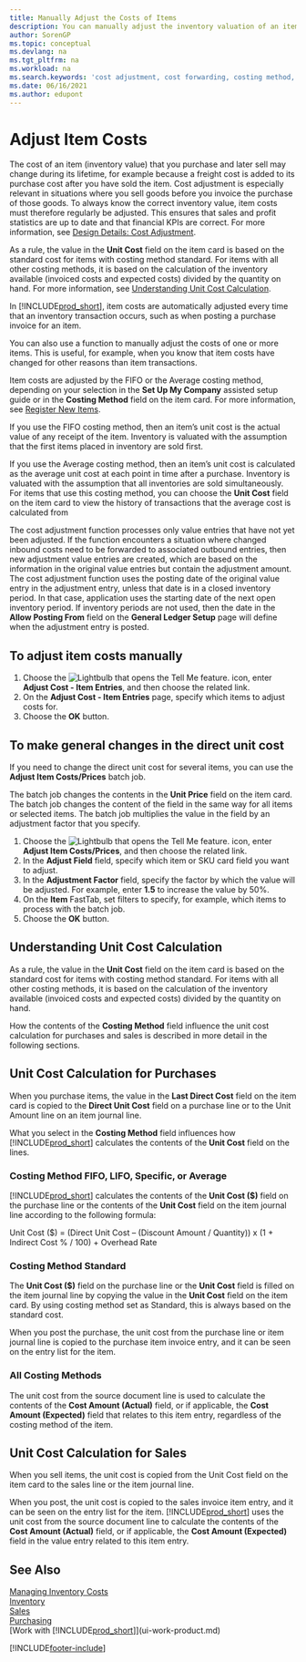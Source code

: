```yaml
---
title: Manually Adjust the Costs of Items
description: You can manually adjust the inventory valuation of an item using the FIFO or Average costing methods when the costs of products change.
author: SorenGP
ms.topic: conceptual
ms.devlang: na
ms.tgt_pltfrm: na
ms.workload: na
ms.search.keywords: 'cost adjustment, cost forwarding, costing method, inventory valuation, costing'
ms.date: 06/16/2021
ms.author: edupont
---
```

# <a name="adjust-item-costs"></a><a name="adjust-item-costs"></a><a name="adjust-item-costs"></a>Adjust Item Costs
The cost of an item (inventory value) that you purchase and later sell may change during its lifetime, for example because a freight cost is added to its purchase cost after you have sold the item. Cost adjustment is especially relevant in situations where you sell goods before you invoice the purchase of those goods. To always know the correct inventory value, item costs must therefore regularly be adjusted. This ensures that sales and profit statistics are up to date and that financial KPIs are correct. For more information, see [Design Details: Cost Adjustment](design-details-cost-adjustment.md).

As a rule, the value in the **Unit Cost** field on the item card is based on the standard cost for items with costing method standard. For items with all other costing methods, it is based on the calculation of the inventory available (invoiced costs and expected costs) divided by the quantity on hand. For more information, see [Understanding Unit Cost Calculation](inventory-how-adjust-item-costs.md#understanding-unit-cost-calculation).

In [!INCLUDE[prod_short](includes/prod_short.md)], item costs are automatically adjusted every time that an inventory transaction occurs, such as when posting a purchase invoice for an item.

You can also use a function to manually adjust the costs of one or more items. This is useful, for example, when you know that item costs have changed for other reasons than item transactions.

Item costs are adjusted by the FIFO or the Average costing method, depending on your selection in the **Set Up My Company** assisted setup guide or in the **Costing Method** field on the item card. For more information, see [Register New Items](inventory-how-register-new-items.md).  

If you use the FIFO costing method, then an item’s unit cost is the actual value of any receipt of the item. Inventory is valuated with the assumption that the first items placed in inventory are sold first.

If you use the Average costing method, then an item’s unit cost is calculated as the average unit cost at each point in time after a purchase. Inventory is valuated with the assumption that all inventories are sold simultaneously. For items that use this costing method, you can choose the **Unit Cost** field on the item card to view the history of transactions that the average cost is calculated from

The cost adjustment function processes only value entries that have not yet been adjusted. If the function encounters a situation where changed inbound costs need to be forwarded to associated outbound entries, then new adjustment value entries are created, which are based on the information in the original value entries but contain the adjustment amount. The cost adjustment function uses the posting date of the original value entry in the adjustment entry, unless that date is in a closed inventory period. In that case, application uses the starting date of the next open inventory period. If inventory periods are not used, then the date in the **Allow Posting From** field on the **General Ledger Setup** page will define when the adjustment entry is posted.

## <a name="to-adjust-item-costs-manually"></a><a name="to-adjust-item-costs-manually"></a><a name="to-adjust-item-costs-manually"></a>To adjust item costs manually
1. Choose the ![Lightbulb that opens the Tell Me feature.](media/ui-search/search_small.png "Tell me what you want to do") icon, enter **Adjust Cost - Item Entries**, and then choose the related link.
2. On the **Adjust Cost - Item Entries** page, specify which items to adjust costs for.
3. Choose the **OK** button.

## <a name="to-make-general-changes-in-the-direct-unit-cost"></a><a name="to-make-general-changes-in-the-direct-unit-cost"></a><a name="to-make-general-changes-in-the-direct-unit-cost"></a>To make general changes in the direct unit cost
If you need to change the direct unit cost for several items, you can use the **Adjust Item Costs/Prices** batch job.  

 The batch job changes the contents in the **Unit Price** field on the item card. The batch job changes the content of the field in the same way for all items or selected items. The batch job multiplies the value in the field by an adjustment factor that you specify.  

1. Choose the ![Lightbulb that opens the Tell Me feature.](media/ui-search/search_small.png "Tell me what you want to do") icon, enter **Adjust Item Costs/Prices**, and then choose the related link.  
2. In the **Adjust Field** field, specify which item or SKU card field you want to adjust.  
3. In the **Adjustment Factor** field, specify the factor by which the value will be adjusted. For example, enter **1.5** to increase the value by 50%.  
4. On the **Item** FastTab, set filters to specify, for example, which items to process with the batch job.  
5. Choose the **OK** button.  

## <a name="understanding-unit-cost-calculation"></a><a name="understanding-unit-cost-calculation"></a><a name="understanding-unit-cost-calculation"></a>Understanding Unit Cost Calculation
As a rule, the value in the **Unit Cost** field on the item card is based on the standard cost for items with costing method standard. For items with all other costing methods, it is based on the calculation of the inventory available (invoiced costs and expected costs) divided by the quantity on hand.  

 How the contents of the **Costing Method** field influence the unit cost calculation for purchases and sales is described in more detail in the following sections.  

## <a name="unit-cost-calculation-for-purchases"></a><a name="unit-cost-calculation-for-purchases"></a><a name="unit-cost-calculation-for-purchases"></a>Unit Cost Calculation for Purchases
 When you purchase items, the value in the **Last Direct Cost** field on the item card is copied to the **Direct Unit Cost** field on a purchase line or to the Unit Amount line on an item journal line.  

 What you select in the **Costing Method** field influences how [!INCLUDE[prod_short](includes/prod_short.md)] calculates the contents of the **Unit Cost** field on the lines.  

### <a name="costing-method-fifo-lifo-specific-or-average"></a><a name="costing-method-fifo-lifo-specific-or-average"></a><a name="costing-method-fifo-lifo-specific-or-average"></a>Costing Method FIFO, LIFO, Specific, or Average
 [!INCLUDE[prod_short](includes/prod_short.md)] calculates the contents of the **Unit Cost ($)** field on the purchase line or the contents of the **Unit Cost** field on the item journal line according to the following formula:  

 Unit Cost ($) = (Direct Unit Cost – (Discount Amount / Quantity)) x (1 + Indirect Cost % / 100) + Overhead Rate  

### <a name="costing-method-standard"></a><a name="costing-method-standard"></a><a name="costing-method-standard"></a>Costing Method Standard
 The **Unit Cost ($)** field on the purchase line or the **Unit Cost** field is filled on the item journal line by copying the value in the **Unit Cost** field on the item card. By using costing method set as Standard, this is always based on the standard cost.  

 When you post the purchase, the unit cost from the purchase line or item journal line is copied to the purchase item invoice entry, and it can be seen on the entry list for the item.  

### <a name="all-costing-methods"></a><a name="all-costing-methods"></a><a name="all-costing-methods"></a>All Costing Methods
 The unit cost from the source document line is used to calculate the contents of the **Cost Amount (Actual)** field, or if applicable, the **Cost Amount (Expected)** field that relates to this item entry, regardless of the costing method of the item.  

## <a name="unit-cost-calculation-for-sales"></a><a name="unit-cost-calculation-for-sales"></a><a name="unit-cost-calculation-for-sales"></a>Unit Cost Calculation for Sales
 When you sell items, the unit cost is copied from the Unit Cost field on the item card to the sales line or the item journal line.  

 When you post, the unit cost is copied to the sales invoice item entry, and it can be seen on the entry list for the item. [!INCLUDE[prod_short](includes/prod_short.md)] uses the unit cost from the source document line to calculate the contents of the **Cost Amount (Actual)** field, or if applicable, the **Cost Amount (Expected)** field in the value entry related to this item entry.  

## <a name="see-also"></a><a name="see-also"></a><a name="see-also"></a>See Also
[Managing Inventory Costs](finance-manage-inventory-costs.md)  
[Inventory](inventory-manage-inventory.md)  
[Sales](sales-manage-sales.md)  
[Purchasing](purchasing-manage-purchasing.md)  
[Work with [!INCLUDE[prod_short](includes/prod_short.md)]](ui-work-product.md)


[!INCLUDE[footer-include](includes/footer-banner.md)]
